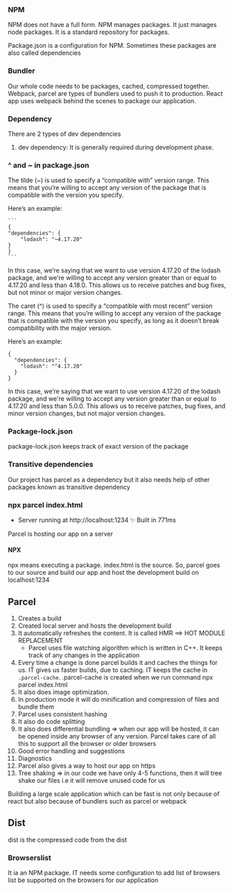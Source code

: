 ### NPM
NPM does not have a full form. NPM manages packages. It just manages node packages. It is a standard repository for packages.

Package.json is a configuration for NPM. Sometimes these packages are also called dependencies


### Bundler
Our whole code needs to be packages, cached, compressed together. Webpack, parcel are types of bundlers used to push it to production. React app uses webpack behind the scenes to package our application.


### Dependency
There are 2 types of dev dependencies
1. dev dependency: It is generally required during development phase.


### ^ and ~ in package.json

The tilde (~) is used to specify a “compatible with” version range. This means that you’re willing to accept any version of the package that is compatible with the version you specify.

Here’s an example:

    ```
    {
    "dependencies": {
        "lodash": "~4.17.20"
    }
    }
    ```

In this case, we’re saying that we want to use version 4.17.20 of the lodash package, and we're willing to accept any version greater than or equal to 4.17.20 and less than 4.18.0. This allows us to receive patches and bug fixes, but not minor or major version changes.

The caret (^) is used to specify a “compatible with most recent” version range. This means that you’re willing to accept any version of the package that is compatible with the version you specify, as long as it doesn’t break compatibility with the major version.

Here’s an example:
```
{
  "dependencies": {
    "lodash": "^4.17.20"
  }
}
```

In this case, we’re saying that we want to use version 4.17.20 of the lodash package, and we're willing to accept any version greater than or equal to 4.17.20 and less than 5.0.0. This allows us to receive patches, bug fixes, and minor version changes, but not major version changes.

### Package-lock.json
package-lock.json keeps track of exact version of the package

### Transitive dependencies
Our project has parcel as a dependency but it also needs help of other packages known as transitive dependency



### npx parcel index.html
- Server running at http://localhost:1234
✨ Built in 771ms

Parcel is hosting our app on a server

#### NPX
npx means executing a package. index.html is the source. So, parcel goes to our source and build our app and host the development build on localhost:1234

## Parcel

1. Creates a build
2. Created local server and hosts the development build
3. It automatically refreshes the content. It is called HMR ==> HOT MODULE REPLACEMENT
    - Parcel uses file watching algorithm which is written in C++. It keeps track of any changes in the application 
4. Every time a change is done parcel builds it and caches the things for us. IT gives us faster builds, due to caching. IT keeps the cache in `.parcel-cache`. .parcel-cache is created when we run command npx parcel index.html
5. It also does image optimization.
6. In production mode it will do minification and compression of files and bundle them 
7. Parcel uses consistent hashing
8. It also do code splitting
9. It also does differential bundling => when our app will be hosted, it can be opened inside any browser of any version.
    Parcel takes care of all this to support all the browser or older browsers
10. Good error handling and suggestions
11. Diagnostics
12. Parcel also gives a way to host our app on https
13. Tree shaking => in our code we have only 4-5 functions, then it will tree shake our files i.e it will remove unused code for us

Building a large scale application which can be fast is not only because of react but also because of bundlers such as parcel or webpack

## Dist
dist is the compressed code from the dist

### Browserslist
It ia an NPM package. IT needs some configuration to add list of browsers list be supported on the browsers for our application